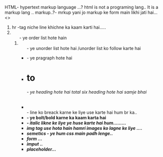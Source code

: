 HTML- hypertext markup language ...? 
html is not a programing lang..
It is a markup lang ..
markup..?- mrkup yani jo  markup ke form main likhi jati hai...
<>

1. hr -tag niche line khichne ka kaam karti hai.....
2. <ol>  - ye order list hote hain
3. <ul>  - ye unorder list hote hai /unorder list ko follow karte hai 
4. <p> - ye pragraph hote hai 
5. <h1> to <h6> - ye heading hote hai total six heading hote hai samje bhai 
6.  <br> - line ko breack karne ke liye use karte hai hum br ka..
7.  <b>  - ye bolt/bold karne ka kaam karta hai
8.  <i> - italic likne ke liye ye huse karte hai hum.........
9. img tag use hota hain hamri images ko lagne ke liye ....
10. semetics - ye hum css main padh lenge..
11. form ...
12. imput ..
13. placeholder...